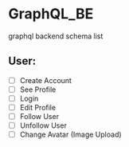 # GraphQL_BE

graphql backend schema list

## User:

-   [ ] Create Account
-   [ ] See Profile
-   [ ] Login
-   [ ] Edit Profile
-   [ ] Follow User
-   [ ] Unfollow User
-   [ ] Change Avatar (Image Upload)
